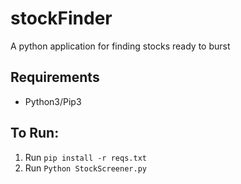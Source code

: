# stockFinder
A python application for finding stocks ready to burst

## Requirements
- Python3/Pip3

## To Run:
1. Run `pip install -r reqs.txt`
2. Run `Python StockScreener.py`
